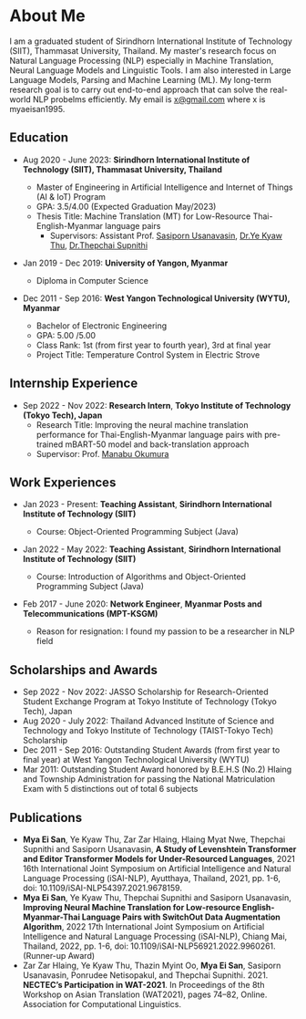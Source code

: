 
# About Me

I am a graduated student of Sirindhorn International Institute of Technology (SIIT), Thammasat University, Thailand. My master's research focus on Natural Language Processing (NLP) especially in Machine Translation, Neural Language Models and Linguistic Tools. I am also interested in Large Language Models, Parsing and Machine Learning (ML). My long-term research goal is to carry out end-to-end approach that can solve the real-world NLP probelms efficiently. My email is x@gmail.com where x is myaeisan1995.


## Education
* Aug 2020 - June 2023: **Sirindhorn International Institute of Technology (SIIT), 
Thammasat University, Thailand**
  * Master of Engineering in Artificial Intelligence and Internet of Things (AI & IoT) Program 
  * GPA: 3.5/4.00 (Expected Graduation May/2023)
  * Thesis Title: Machine Translation (MT) for Low-Resource Thai-English-Myanmar language pairs 
    * Supervisors: Assistant Prof. [Sasiporn Usanavasin](https://www.siit.tu.ac.th/personnel.php?id=138), [Dr.Ye Kyaw Thu](https://sites.google.com/site/yekyawthunlp/), [Dr.Thepchai Supnithi](https://www.nectec.or.th/hccru/staff/view/59)

* Jan 2019 - Dec 2019: **University of Yangon, Myanmar**
  * Diploma in Computer Science

* Dec 2011 - Sep 2016: **West Yangon Technological University (WYTU), Myanmar**
  * Bachelor of Electronic Engineering
  * GPA: 5.00 /5.00
  * Class Rank: 1st (from first year to fourth year), 3rd at final year
  * Project Title: Temperature Control System in Electric Strove
 
## Internship Experience
* Sep 2022 - Nov 2022: **Research Intern**, **Tokyo Institute of Technology (Tokyo Tech), Japan**
  * Research Title: Improving the neural machine translation performance for Thai-English-Myanmar language pairs with pre-trained mBART-50 model and back-translation approach
  * Supervisor: Prof. [Manabu Okumura](http://www.lr.pi.titech.ac.jp/~oku/index-e.html)

## Work Experiences
* Jan 2023 - Present: **Teaching Assistant**, **Sirindhorn International Institute of Technology (SIIT)**
  * Course: Object-Oriented Programming Subject (Java)

* Jan 2022 - May 2022: **Teaching Assistant**, **Sirindhorn International Institute of Technology (SIIT)**
  * Course: Introduction of Algorithms and Object-Oriented Programming Subject (Java)

* Feb 2017 - June 2020: **Network Engineer**, **Myanmar Posts and Telecommunications (MPT-KSGM)**
  * Reason for resignation: I found my passion to be a researcher in NLP field

## Scholarships and Awards
* Sep 2022 - Nov 2022: JASSO Scholarship for Research-Oriented Student Exchange Program at Tokyo Institute of Technology (Tokyo Tech), Japan 
* Aug 2020 - July 2022: Thailand Advanced Institute of Science and Technology and Tokyo Institute of Technology (TAIST-Tokyo Tech) Scholarship
* Dec 2011 - Sep 2016: Outstanding Student Awards (from first year to final year) at West Yangon Technological University (WYTU) 
* Mar 2011: Outstanding Student Award honored by B.E.H.S (No.2) Hlaing and Township Administration  for passing the National Matriculation Exam with 5 distinctions out of total 6 subjects

## Publications
* **Mya Ei San**, Ye Kyaw Thu, Zar Zar Hlaing, Hlaing Myat Nwe, Thepchai Supnithi and Sasiporn Usanavasin, **A Study of Levenshtein Transformer and Editor Transformer Models for Under-Resourced Languages**, 2021 16th International Joint Symposium on Artificial Intelligence and Natural Language Processing (iSAI-NLP), Ayutthaya, Thailand, 2021, pp. 1-6, doi: 10.1109/iSAI-NLP54397.2021.9678159.
* **Mya Ei San**, Ye Kyaw Thu, Thepchai Supnithi and Sasiporn Usanavasin, **Improving Neural Machine Translation for Low-resource English-Myanmar-Thai Language Pairs with SwitchOut Data Augmentation Algorithm**, 2022 17th International Joint Symposium on Artificial Intelligence and Natural Language Processing (iSAI-NLP), Chiang Mai, Thailand, 2022, pp. 1-6, doi: 10.1109/iSAI-NLP56921.2022.9960261. (Runner-up Award)
* Zar Zar Hlaing, Ye Kyaw Thu, Thazin Myint Oo, **Mya Ei San**, Sasiporn Usanavasin, Ponrudee Netisopakul, and Thepchai Supnithi. 2021. **NECTEC’s Participation in WAT-2021**. In Proceedings of the 8th Workshop on Asian Translation (WAT2021), pages 74–82, Online. Association for Computational Linguistics.
